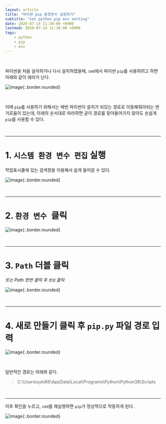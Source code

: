 ```yaml
---
layout: article
title: "파이썬 pip 환경변수 설정하기"
subtitle: "set python pip env setting"
date: 2020-07-14 11:30:00 +0900
lastmod: 2020-07-14 11:30:00 +0900
tags: 
    - python
    - pip
    - env
---
```


<br>

파이썬을 처음 설치하거나 다시 설치하였을때, `cmd`에서 파이썬 `pip`를 사용하려고 하면 아래와 같이 에러가 난다.

![image](https://user-images.githubusercontent.com/59393359/87446178-eb356c00-c633-11ea-866f-51e312b30cc2.png){:.border.rounded}

<br>

이때 `pip`를 사용하기 위해서는 매번 파이썬이 설치가 되있는 경로로 이동해줘야되는 번거로움이 있는데, 아래의 순서대로 따라하면 굳이 경로를 찾아들어가지 않아도 손쉽게 `pip`를 사용할 수 있다.

<br>

---

# 1. `시스템 환경 변수 편집` 실행

작업표시줄에 있는 검색창을 이용해서 쉽게 들어갈 수 있다.

![image](https://user-images.githubusercontent.com/59393359/87445443-0653ac00-c633-11ea-897c-be92308e41a0.png){:.border.rounded}

<br>

---

# 2. `환경 변수 `클릭

![image](https://user-images.githubusercontent.com/59393359/87446809-c2fa3d00-c634-11ea-88fc-a9387015ba5c.png){:.border.rounded}

<br>

---

# 3. `Path` 더블 클릭

*또는 Path 한번 클릭 후 `편집` 클릭*

![image](https://user-images.githubusercontent.com/59393359/87448618-0a81c880-c637-11ea-945f-fe78c2f6b219.png){:.border.rounded}

<br>

---

# 4. 새로 만들기 클릭 후 `pip.py` 파일 경로 입력

![image](https://user-images.githubusercontent.com/59393359/87448877-63516100-c637-11ea-83a7-5a9a637a23f8.png){:.border.rounded}

<br>

일반적인 경로는 아래와 같다.

> C:\Users\syki66\AppData\Local\Programs\Python\Python38\Scripts

<br>

---

이후 확인을 누르고, `cmd`를 재실행하면 `pip`가 정상적으로 작동하게 된다.

![image](https://user-images.githubusercontent.com/59393359/87449310-fbe7e100-c637-11ea-9499-cc7fb604c079.png){:.border.rounded}

<br><br><br><br>